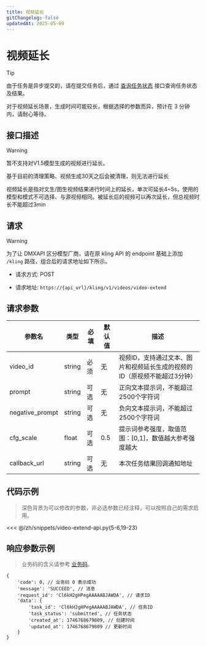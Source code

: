 ```yaml
---
title: 视频延长
gitChangelog: false
updatedAt: 2025-05-09
---
```



# 视频延长

> [!TIP]
> 由于任务是异步提交的，请在提交任务后，通过 [查询任务状态](/zh/models/kling/api/query-api.md) 接口查询任务状态及结果。
>
> 对于视频延长场景，生成时间可能较长，根据选择的参数而异，预计在 3 分钟内，请耐心等待。

## 接口描述

> [!WARNING]
> 暂不支持对V1.5模型生成的视频进行延长。
>
> 基于目前的清理策略、视频生成30天之后会被清理，则无法进行延长

视频延长是指对文生/图生视频结果进行时间上的延长，单次可延长4~5s，使用的模型和模式不可选择、与源视频相同。被延长后的视频可以再次延长，但总视频时长不能超过3min

## 请求

> [!WARNING]
> 为了让 DMXAPI 区分模型厂商，请在原 kling API 的 endpoint 基础上添加 `/kling` 路径，组合后的请求地址如下所示。

- 请求方式: POST

- 请求地址: `https://{api_url}/kling/v1/videos/video-extend`

## 请求参数

| 参数名 | 类型 | 必填 | 默认值 | 描述 |
|--------|------|------|--------|------|
| video_id | string | 必须 | 无 | 视频ID，支持通过文本、图片和视频延长生成的视频的ID（原视频不能超过3分钟） |
| prompt | string | 可选 | 无 | 正向文本提示词，不能超过2500个字符词 |
| negative_prompt | string | 可选 | 无 | 负向文本提示词，不能超过2500个字符词 |
| cfg_scale | float | 可选 | 0.5 | 提示词参考强度，取值范围：[0,1]，数值越大参考强度越大 |
| callback_url | string | 可选 | 无 | 本次任务结果回调通知地址 |

## 代码示例

> 深色背景为可以修改的参数，非必选参数已经注释，可以按照自己的需求启用。

<<< @/zh/snippets/video-extend-api.py{5-6,19-23}

## 响应参数示例

> 业务码的含义请参考 [业务码](/zh/models/kling/api/business-code.md)。

```
{
	'code': 0, // 业务码 0 表示成功
	'message': 'SUCCEED', // 消息
	'request_id': 'Cl6kH2gHPegAAAAABJAWDA', // 请求ID
	'data': {
		'task_id': 'Cl6kH2gHPegAAAAABJAWDA', // 任务ID
		'task_status': 'submitted', // 任务状态
		'created_at': 1746768679809, // 创建时间
		'updated_at': 1746768679809 // 更新时间
	}
}
```



